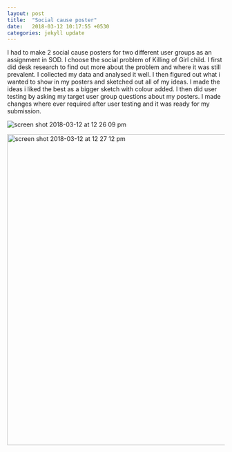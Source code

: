 ```yaml
---
layout: post
title:  "Social cause poster"
date:   2018-03-12 10:17:55 +0530
categories: jekyll update
---
```

I had to make 2 social cause posters for two different user groups as an assignment in SOD.
I choose the social problem of Killing of Girl child.
I first did desk research to find out more about the problem and where it was still prevalent.
I collected my data and analysed it well.
I then figured out what i wanted to show in my posters and sketched out all of my ideas.
I made the ideas i liked the best as a bigger sketch with colour added.
I then did user testing by asking my target user group questions about my posters.
I made changes where ever required after user testing and it was ready for my submission.


![screen shot 2018-03-12 at 12 26 09 pm](https://user-images.githubusercontent.com/36836477/37271171-c42076c0-25f7-11e8-87e3-565f90be9ca5.jpg)

<img width="720" alt="screen shot 2018-03-12 at 12 27 12 pm" src="https://user-images.githubusercontent.com/36836477/37271214-e83f1462-25f7-11e8-9769-2e91d13eaba0.png">
